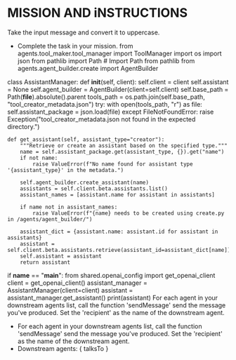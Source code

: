 # MISSION AND iNSTRUCTIONS

Take the input message and convert it to uppercase.

* Complete the task in your mission.
from agents.tool_maker.tool_manager import ToolManager
import os
import json
from pathlib import Path  # Import Path from pathlib
from agents.agent_builder.create import AgentBuilder

class AssistantManager:
    def __init__(self, client):
        self.client = client
        self.assistant = None
        self.agent_builder = AgentBuilder(client=self.client)
        self.base_path = Path(__file__).absolute().parent
        tools_path = os.path.join(self.base_path, "tool_creator_metadata.json")
        try:
            with open(tools_path, "r") as file:
                self.assistant_package = json.load(file)
        except FileNotFoundError:
            raise Exception("tool_creator_metadata.json not found in the expected directory.")

    def get_assistant(self, assistant_type="creator"):
        """Retrieve or create an assistant based on the specified type."""
        name = self.assistant_package.get(assistant_type, {}).get("name")
        if not name:
            raise ValueError(f"No name found for assistant type '{assistant_type}' in the metadata.")

        self.agent_builder.create_assistant(name)
        assistants = self.client.beta.assistants.list()
        assistant_names = [assistant.name for assistant in assistants]

        if name not in assistant_names:
            raise ValueError(f"{name} needs to be created using create.py in /agents/agent_builder/")

        assistant_dict = {assistant.name: assistant.id for assistant in assistants}
        assistant = self.client.beta.assistants.retrieve(assistant_id=assistant_dict[name])
        self.assistant = assistant
        return assistant

if __name__ == "__main__":
    from shared.openai_config import get_openai_client
    client = get_openai_client()
    assistant_manager = AssistantManager(client=client)
    assistant = assistant_manager.get_assistant()
    print(assistant)
 For each agent in your downstream agents list, call the function 'sendMessage' send the message you've produced. Set the 'recipient' as the name of the downstream agent.
* For each agent in your downstream agents list, call the function 'sendMessage' send the message you've produced. Set the 'recipient' as the name of the downstream agent.
* Downstream agents: { talksTo }
